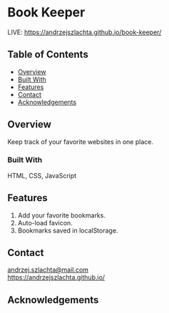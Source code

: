 # Book Keeper
LIVE: https://andrzejszlachta.github.io/book-keeper/

## Table of Contents

- [Overview](#overview)
- [Built With](#built-with)
- [Features](#features)
- [Contact](#contact)
- [Acknowledgements](#acknowledgements)

## Overview

Keep track of your favorite websites in one place.

### Built With

HTML, CSS, JavaScript

## Features

1. Add your favorite bookmarks.
2. Auto-load favicon.
3. Bookmarks saved in localStorage.

## Contact

andrzej.szlachta@mail.com  
https://andrzejszlachta.github.io/  

## Acknowledgements
